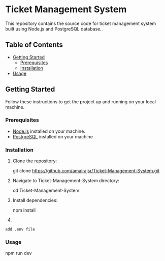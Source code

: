 # Ticket Management System


This repository contains the source code for ticket management system built using Node.js and PostgreSQL database..

## Table of Contents

- [Getting Started](#getting-started)
  - [Prerequisites](#prerequisites)
  - [Installation](#installation)
- [Usage](#usage)


## Getting Started

Follow these instructions to get the project up and running on your local machine.

### Prerequisites

- [Node.js](https://nodejs.org/) installed on your machine.
- [PostgreSQL](https://www.postgresql.org/download/) installed on your machine

### Installation

1. Clone the repository:

   git clone https://github.com/amalrajsr/Ticket-Management-System.git
   
2. Navigate to Ticket-Management-System directory:

   cd Ticket-Management-System

3. Install dependencies:

   npm install

4. 

    add .env file

### Usage

   npm run dev
